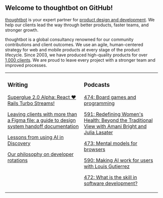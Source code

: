 ## Welcome to thoughtbot on GitHub!

[thoughtbot][1] is your expert partner for [product design and development][2].
We help our clients lead the way through better products, faster teams, and stronger growth.

thoughtbot is a global consultancy renowned for our community contributions and
client outcomes. We use an agile, human-centered strategy for web and mobile
products at every stage of the product lifecycle. Since 2003, we have produced
high-quality products for over [1,000 clients][3]. We are proud to leave every
project with a stronger team and improved processes.

<table><tr><td valign="top" width="50%">

### Writing

<!-- blog starts -->
[Superglue 2.0 Alpha: React ♥️ Rails Turbo Streams!](https://feed.thoughtbot.com/link/24172/17161540/wintablet-cap-129-13-05-2020_mf_51030636_feed_1.mp3)

[Leaving clients with more than a Figma file: a guide to design system handoff documentation](https://feed.thoughtbot.com/link/24099/17155931/format=h.264)

[Lessons from using AI in Discovery ](https://feed.thoughtbot.com/link/19063/17154650/lup-0632.mp4)

[Our philosophy on developer rotations](https://feed.thoughtbot.com/link/24077/17140846/our-philosophy-on-developer-rotation)

<!-- blog ends -->
</td><td valign="top" width="50%">

### Podcasts

<!-- podcasts starts -->
[474: Board games and programming](https://bikeshed.thoughtbot.com/474)

[591: Redefining Women's Health: Beyond the Traditional View with Amani Bright and Julia Lasater](https://podcast.thoughtbot.com/591)

[473: Mental models for browsers](https://bikeshed.thoughtbot.com/473)

[590: Making AI work for users with Louis Gutierrez](https://podcast.thoughtbot.com/590)

[472: What is the skill in software development?](https://bikeshed.thoughtbot.com/472)

<!-- podcasts ends -->
</td></tr></table>

[1]: https://thoughtbot.com
[2]: https://thoughtbot.com/services
[3]: https://thoughtbot.com/case-studies

